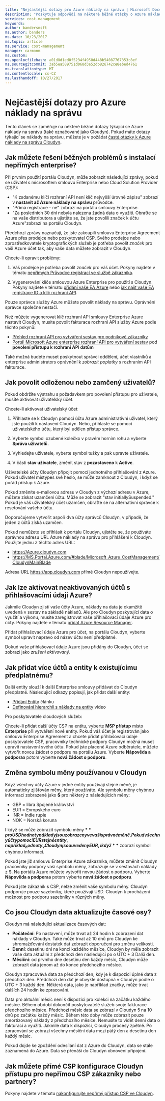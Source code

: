 ```yaml
---
title: "Nejčastější dotazy pro Azure náklady na správu | Microsoft Docs"
description: "Poskytuje odpovědi na některé běžné otázky o Azure náklady na správu."
services: cost-management
keywords: 
author: bandersmsft
ms.author: banders
ms.date: 10/23/2017
ms.topic: article
ms.service: cost-management
manager: carmonm
ms.custom: 
ms.openlocfilehash: a01d8d1ed0f5234f4950d448b54087767353c8ef
ms.sourcegitcommit: 3ab5ea589751d068d3e52db828742ce8ebed4761
ms.translationtype: MT
ms.contentlocale: cs-CZ
ms.lasthandoff: 10/27/2017
---
```

# <a name="frequently-asked-questions-for-azure-cost-management"></a>Nejčastější dotazy pro Azure náklady na správu


Tento článek se zaměřuje na některé běžné dotazy týkající se Azure náklady na správu (také označované jako Cloudyn). Pokud máte dotazy týkající se náklady na správu, můžete je v požádat [časté otázky k Azure náklady na správu Cloudyn](https://social.msdn.microsoft.com/Forums/en-US/231bf072-2c71-4121-8339-ac9d868137b9/faqs-for-azure-cost-management-by-cloudyn?forum=Cloudyn).

## <a name="how-can-i-resolve-common-indirect-enterprise-setup-problems"></a>Jak můžete řešení běžných problémů s instalací nepřímých enterprise?

Při prvním použití portálu Cloudyn, může zobrazit následující zprávy, pokud se uživatel s microsoftem smlouvu Enterprise nebo Cloud Solution Provider (CSP):

- "K zadanému klíči rozhraní API není klíč nejvyšší úrovně zápisu" zobrazí v **nastavit až Azure náklady na správu** průvodce.
- "Přímá registrace – ne" zobrazí na portálu smlouvy Enterprise.
- "Za posledních 30 dní nebyla nalezena žádná data o využití. Obraťte se na vaše distributora a ujistěte se, že jste povolili značek k účtu Azure"zobrazí na portálu Cloudyn.

Předchozí zprávy naznačují, že jste zakoupili smlouvu Enterprise Agreement Azure přes prodejce nebo poskytovatel CSP. Svého prodejce nebo zprostředkovatele kryptografických služeb je potřeba povolit _značek_ pro vaši Azure účet tak, aby vaše data můžete zobrazit v Cloudyn.

Chcete-li opravit problémy:

1. Váš prodejce je potřeba povolit _značek_ pro váš účet. Pokyny najdete v tématu [nepřímých Průvodce registrací ve službě zákazníka](https://ea.azure.com/api/v3Help/v2IndirectCustomerOnboardingGuide).

2. Vygenerování klíče smlouvou Azure Enterprise pro použití s Cloudyn. Pokyny najdete v tématu [přidání vaše EA Azure](https://support.cloudyn.com/hc/en-us/articles/210429585-Adding-Your-AZURE-EA) nebo [jak najít vaše EA registrace ID a klíč rozhraní API](https://youtu.be/u_phLs_udig).

Pouze správce služby Azure můžete povolit náklady na správu. Oprávnění správce společné nestačí.

Než můžete vygenerovat klíč rozhraní API smlouvy Enterprise Azure nastavit Cloudyn, musíte povolit fakturace rozhraní API služby Azure podle těchto pokynů:

- [Přehled rozhraní API pro vytváření sestav pro podnikové zákazníky](../billing/billing-enterprise-api.md)
- [Portál Microsoft Azure enterprise rozhraní API pro vytváření sestav](https://ea.azure.com/helpdocs/reportingAPI) pod **povolení přístupu k rozhraní API datům**


Také možná budete muset poskytnout správci oddělení, účet vlastníků a enterprise administrators oprávnění k _zobrazit poplatky_ s rozhraním API fakturace.

## <a name="how-do-i-enable-suspended-or-locked-out-users"></a>Jak povolit odloženou nebo zamčený uživatelů?

Pokud obdržíte výstrahu s požadavkem pro povolení přístupu pro uživatele, musíte aktivovat uživatelský účet.

Chcete-li aktivovat uživatelský účet:

1. Přihlaste se k Cloudyn pomocí účtu Azure administrativní uživatel, který jste použili k nastavení Cloudyn. Nebo, přihlaste se pomocí uživatelského účtu, který byl udělen přístup správce.

2. Vyberte symbol ozubené kolečko v pravém horním rohu a vyberte **Správa uživatelů**.

3. Vyhledejte uživatele, vyberte symbol tužky a pak upravte uživatele.

4. V části **stav uživatele**, změnit stav z **pozastaveno** k **Active**.

Uživatelské účty Cloudyn připojit pomocí jednotného přihlašování z Azure. Pokud uživatel mistypes své heslo, se může zamknout z Cloudyn, i když se pořád přístup k Azure.

Pokud změníte e-mailovou adresu v Cloudyn z výchozí adresu v Azure, můžete získat uzamčení účtu. Může se zobrazit "stav initiallySuspended." Pokud je váš uživatelský účet uzamčen, obraťte se na alternativní správce k resetování vašeho účtu.

Doporučujeme vytvořit aspoň dva účty správců Cloudyn, v případě, že jeden z účtů získá uzamčen.

Pokud nemůžete se přihlásit k portálu Cloudyn, ujistěte se, že používáte správnou adresu URL Azure náklady na správu pro přihlášení k Cloudyn. Použijte jednu z těchto adres URL:

- https://Azure.cloudyn.com
- https://MS.Portal.Azure.com/#blade/Microsoft_Azure_CostManagement/CloudynMainBlade

Adresa URL https://app.cloudyn.com přímé Cloudyn nepoužívejte.

## <a name="how-do-i-activate-unactivated-accounts-with-azure-credentials"></a>Jak lze aktivovat neaktivovaných účtů s přihlašovacími údaji Azure?

Jakmile Cloudyn zjistí vaše účty Azure, náklady na data je okamžitě uvedená v sestav na základě nákladů. Ale pro Cloudyn poskytující data o využití a výkonu, musíte zaregistrovat vaše přihlašovací údaje Azure pro účty. Pokyny najdete v tématu [přidat Azure Resource Manager](https://support.cloudyn.com/hc/en-us/articles/212784085-Adding-Azure-Resource-Manager).

Přidat přihlašovací údaje Azure pro účet, na portálu Cloudyn, vyberte symbol upravit napravo od název účtu není předplatné.

Dokud vaše přihlašovací údaje Azure jsou přidány do Cloudyn, účet se zobrazí jako _zrušení aktivovaný_.

## <a name="how-do-i-add-multiple-accounts-and-entities-to-an-existing-subscription"></a>Jak přidat více účtů a entity k existujícímu předplatnému?

Další entity slouží k další Enterprise smlouvy přidávat do Cloudyn předplatné. Následující odkazy popisují, jak přidat další entity:

- [Přidání Entity](https://support.cloudyn.com/hc/en-us/articles/212016145-Adding-an-Entity) článku
- [Definování hierarchii s náklady na entity](https://support.cloudyn.com/hc/en-us/articles/115005142529-Video-Defining-your-hierarchy-with-Cost-Entities) video

Pro poskytovatele cloudových služeb:

Chcete-li přidat další účty CSP na entitu, vyberte **MSP přístup** místo **Enterprise** při vytváření nové entity. Pokud váš účet je registrován jako smlouvu Enterprise Agreement a chcete přidat přihlašovací údaje poskytovatele CSP, pracovníky technické podpory Cloudyn možná muset upravit nastavení svého účtu. Pokud jste placené Azure odběratele, můžete vytvořit novou žádost o podporu na portálu Azure. Vyberte **Nápověda a podpora**a potom vyberte **nová žádost o podporu**.

## <a name="how-do-i-change-the-currency-symbol-used-in-cloudyn"></a>Změna symbolu měny používanou v Cloudyn

Když všechny účty Azure v jedné entity používají stejné měně, je automaticky zjišťován měny, který používáte. Ale symbolu měny chybnou informací zobrazené jako  **$**  pro některý z následujících měny:

- GBP = libra Spojené království
- EUR = Evropského euro
- INR = Indie rupie
- NOK = Norská koruna

I když se může zobrazit symbolu měny  **$**  pro USD hodnoty náklady jsou zobrazeny ve vaší správné měně. Pokud všechny účty pomocí EUR stejné entity, například _hodnoty_ v Cloudyn jsou uvedeny EUR, i když  **$**  zobrazí symbol chybnou informací.

Pokud jste již smlouvu Enterprise Azure zákazníka, můžete změnit Cloudyn pracovníky podpory vaší symbolu měny, zobrazuje se v sestavách náklady z $. Na portálu Azure můžete vytvořit novou žádost o podporu. Vyberte **Nápověda a podpora**a potom vyberte **nová žádost o podporu**.

Pokud jste zákazník s CSP, nelze změnit vaše symbolu měny. Cloudyn podporuje pouze sazebníky, které používají USD. Cloudyn k procházení možnost pro podporu sazebníky v různých měny.

## <a name="what-are-cloudyn-data-refresh-timelines"></a>Co jsou Cloudyn data aktualizujte časové osy?

Cloudyn má následující aktualizace časových dat:

- **Počáteční**: Po nastavení, může trvat až 24 hodin k zobrazení dat náklady v Cloudyn. Také může trvat až 10 dnů pro Cloudyn ke shromažďování dostatek dat zobrazit doporučení pro změnu velikosti.
- **Denní**: desetinu dni na konci každého měsíce, Cloudyn by měla zobrazit vaše data aktuální z předchozí den následující po o UTC + 3 Další den.
- **Měsíční**: od prvního dne desetinu den každý měsíc, Cloudyn může zobrazit data jenom až do konce předchozího měsíce.

Cloudyn zpracovává data za předchozí den, kdy je k dispozici úplné data z předchozí den. Předchozí den dat je obvykle dostupná v Cloudyn podle o UTC + 3 každý den. Některá data, jako je například značky, může trvat dalších 24 hodin ke zpracování.

Data pro aktuální měsíc není k dispozici pro kolekci na začátku každého měsíce. Během období dokončit poskytovatelé služeb svoje fakturace předchozího měsíce. Předchozí měsíc data se zobrazí v Cloudyn 5 na 10 dnů po začátku každý měsíc. Během této doby může zobrazit pouze amortizovaný náklady z předchozího měsíce. Nemusíte to vidět denní data o fakturaci a využití. Jakmile data k dispozici, Cloudyn procesy zpětně. Po zpracování se zobrazí všechny měsíční data mezi pátý den a desetinu den každý měsíc.

Pokud dojde ke zpoždění odesílání dat z Azure do Cloudyn, data se stále zaznamená do Azure. Data se přenáší do Cloudyn obnovení připojení.

## <a name="how-can-a-direct-csp-configure-cloudyn-access-for-indirect-csp-customers-or-partners"></a>Jak můžete přímé CSP konfigurace Cloudyn přístupu pro nepřímou CSP zákazníky nebo partnery?

Pokyny najdete v tématu [nakonfigurujte nepřímý přístup CSP ve Cloudyn](quick-register-csp.md#configure-indirect-csp-access-in-cloudyn).
